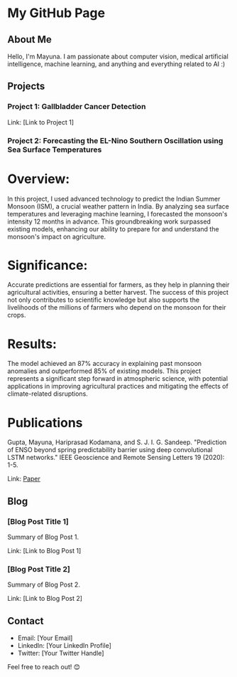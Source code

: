 # My GitHub Page

## About Me

Hello, I'm Mayuna. I am passionate about computer vision, medical artificial intelligence, machine learning, and anything and everything related to AI :)

## Projects

### Project 1: Gallbladder Cancer Detection

Link: [Link to Project 1]

### Project 2: Forecasting the EL-Nino Southern Oscillation using Sea Surface Temperatures

# Overview:
In this project, I used advanced technology to predict the Indian Summer Monsoon (ISM), a crucial weather pattern in India. By analyzing sea surface temperatures and leveraging machine learning, I forecasted the monsoon's intensity 12 months in advance. This groundbreaking work surpassed existing models, enhancing our ability to prepare for and understand the monsoon's impact on agriculture.

# Significance:
Accurate predictions are essential for farmers, as they help in planning their agricultural activities, ensuring a better harvest. The success of this project not only contributes to scientific knowledge but also supports the livelihoods of the millions of farmers who depend on the monsoon for their crops.

# Results:
The model achieved an 87% accuracy in explaining past monsoon anomalies and outperformed 85% of existing models. This project represents a significant step forward in atmospheric science, with potential applications in improving agricultural practices and mitigating the effects of climate-related disruptions.

# Publications
Gupta, Mayuna, Hariprasad Kodamana, and S. J. I. G. Sandeep. "Prediction of ENSO beyond spring predictability barrier using deep convolutional LSTM networks." IEEE Geoscience and Remote Sensing Letters 19 (2020): 1-5. 

Link: [Paper](https://www.researchgate.net/profile/Mayuna-Gupta-2/publication/345098701_Prediction_of_ENSO_Beyond_Spring_Predictability_Barrier_Using_Deep_Convolutional_LSTM_Networks/links/63677fcb431b1f530076b8d9/Prediction-of-ENSO-Beyond-Spring-Predictability-Barrier-Using-Deep-Convolutional-LSTM-Networks.pdf)

## Blog

### [Blog Post Title 1]

Summary of Blog Post 1.

Link: [Link to Blog Post 1]

### [Blog Post Title 2]

Summary of Blog Post 2.

Link: [Link to Blog Post 2]

## Contact

- Email: [Your Email]
- LinkedIn: [Your LinkedIn Profile]
- Twitter: [Your Twitter Handle]

Feel free to reach out! 😊
